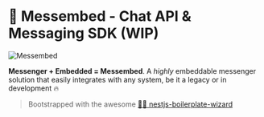 # 💬 Messembed - Chat API & Messaging SDK (WIP)

![Messembed](./readme-hero.jpg)

**Messenger + Embedded = Messembed**. A *highly* embeddable messenger solution that easily integrates with any system, be it a legacy or in development :fire:

> Bootstrapped with the awesome [🧙‍♂️ nestjs-boilerplate-wizard](https://github.com/Edgar-P-yan/nestjs-boilerplate-wizard)
